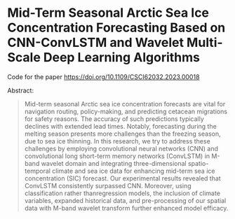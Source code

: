 # Mid-Term Seasonal Arctic Sea Ice Concentration Forecasting Based on CNN-ConvLSTM and Wavelet Multi-Scale Deep Learning Algorithms

Code for the paper https://doi.org/10.1109/CSCI62032.2023.00018

Abstract:

> Mid-term seasonal Arctic sea ice concentration forecasts are vital for navigation routing, policy-making, and predicting cetacean migrations for safety reasons. The accuracy of such predictions typically declines with extended lead times. Notably, forecasting during the melting season presents more challenges than the freezing season, due to sea ice thinning. In this research, we try to address these challenges by employing convolutional neural networks (CNN) and convolutional long short-term memory networks (ConvLSTM) in M-band wavelet domain and integrating three-dimensional spatio-temporal climate and sea ice data for enhancing mid-term sea ice concentration (SIC) forecast. Our experimental results revealed that ConvLSTM consistently surpassed CNN. Moreover, using classification rather thanregression models, the inclusion of climate variables, expanded historical data, and pre-processing of our spatial data with M-band wavelet transform further enhanced model efficacy.

